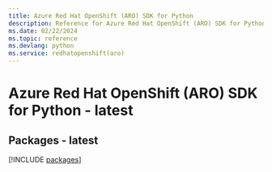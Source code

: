 ```yaml
---
title: Azure Red Hat OpenShift (ARO) SDK for Python
description: Reference for Azure Red Hat OpenShift (ARO) SDK for Python
ms.date: 02/22/2024
ms.topic: reference
ms.devlang: python
ms.service: redhatopenshift(aro)
---
```

# Azure Red Hat OpenShift (ARO) SDK for Python - latest
## Packages - latest
[!INCLUDE [packages](red-hat-openshift-(aro)-index.md)]